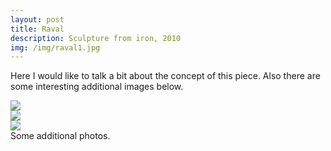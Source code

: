 ```yaml
---
layout: post
title: Raval
description: Sculpture from iron, 2010
img: /img/raval1.jpg
---
```


Here I would like to talk a bit about the concept of this piece. Also there are some interesting additional images below.


<div class="img_row">
  <img class="col three" src="/img/raval1.jpg"/>
</div>
<div class="img_row">
  <img class="col three" src="/img/raval2.jpg"/>
</div>
<div class="img_row">
  <img class="col three" src="/img/raval3.jpg"/>
</div>
<div class="col three caption">
	Some additional photos.
</div>
